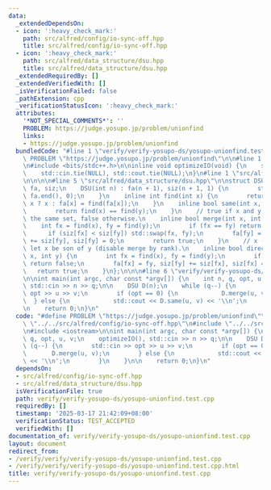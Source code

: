 ```yaml
---
data:
  _extendedDependsOn:
  - icon: ':heavy_check_mark:'
    path: src/alfred/config/io-sync-off.hpp
    title: src/alfred/config/io-sync-off.hpp
  - icon: ':heavy_check_mark:'
    path: src/alfred/data_structure/dsu.hpp
    title: src/alfred/data_structure/dsu.hpp
  _extendedRequiredBy: []
  _extendedVerifiedWith: []
  _isVerificationFailed: false
  _pathExtension: cpp
  _verificationStatusIcon: ':heavy_check_mark:'
  attributes:
    '*NOT_SPECIAL_COMMENTS*': ''
    PROBLEM: https://judge.yosupo.jp/problem/unionfind
    links:
    - https://judge.yosupo.jp/problem/unionfind
  bundledCode: "#line 1 \"verify/verify-yosupo-ds/yosupo-unionfind.test.cpp\"\n#define\
    \ PROBLEM \"https://judge.yosupo.jp/problem/unionfind\"\n\n#line 1 \"src/alfred/config/io-sync-off.hpp\"\
    \n#include <bits/stdc++.h>\n\ninline void optimizeIO(void) {\n    std::ios::sync_with_stdio(false);\n\
    \    std::cin.tie(NULL), std::cout.tie(NULL);\n}\n#line 1 \"src/alfred/data_structure/dsu.hpp\"\
    \n\n\n\n#line 5 \"src/alfred/data_structure/dsu.hpp\"\n\nstruct DSU {\n    std::vector<int>\
    \ fa, siz;\n    DSU(int n) : fa(n + 1), siz(n + 1, 1) {\n        std::iota(fa.begin(),\
    \ fa.end(), 0);\n    }\n    inline int find(int x) {\n        return fa[x] ==\
    \ x ? x : fa[x] = find(fa[x]);\n    }\n    inline bool same(int x, int y) {\n\
    \        return find(x) == find(y);\n    }\n    // true if x and y were not in\
    \ the same set, false otherwise.\n    inline bool merge(int x, int y) {\n    \
    \    int fx = find(x), fy = find(y);\n        if (fx == fy) return false;\n  \
    \      if (siz[fx] < siz[fy]) std::swap(fx, fy);\n        fa[fy] = fx, siz[fx]\
    \ += siz[fy], siz[fy] = 0;\n        return true;\n    }\n    // x -> y, a.k.a\
    \ let x be son of y (disable merge by rank).\n    inline bool directed_merge(int\
    \ x, int y) {\n        int fx = find(x), fy = find(y);\n        if (fx == fy)\
    \ return false;\n        fa[fx] = fy, siz[fy] += siz[fx], siz[fx] = 0;\n     \
    \   return true;\n    }\n};\n\n\n#line 6 \"verify/verify-yosupo-ds/yosupo-unionfind.test.cpp\"\
    \n\nint main(int argc, char const *argv[]) {\n    int n, q, opt, u, v;\n    optimizeIO(),\
    \ std::cin >> n >> q;\n\n    DSU D(n);\n    while (q--) {\n        std::cin >>\
    \ opt >> u >> v;\n        if (opt == 0) {\n            D.merge(u, v);\n      \
    \  } else {\n            std::cout << D.same(u, v) << '\\n';\n        }\n    }\n\
    \n    return 0;\n}\n"
  code: "#define PROBLEM \"https://judge.yosupo.jp/problem/unionfind\"\n\n#include\
    \ \"../../src/alfred/config/io-sync-off.hpp\"\n#include \"../../src/alfred/data_structure/dsu.hpp\"\
    \n#include <iostream>\n\nint main(int argc, char const *argv[]) {\n    int n,\
    \ q, opt, u, v;\n    optimizeIO(), std::cin >> n >> q;\n\n    DSU D(n);\n    while\
    \ (q--) {\n        std::cin >> opt >> u >> v;\n        if (opt == 0) {\n     \
    \       D.merge(u, v);\n        } else {\n            std::cout << D.same(u, v)\
    \ << '\\n';\n        }\n    }\n\n    return 0;\n}\n"
  dependsOn:
  - src/alfred/config/io-sync-off.hpp
  - src/alfred/data_structure/dsu.hpp
  isVerificationFile: true
  path: verify/verify-yosupo-ds/yosupo-unionfind.test.cpp
  requiredBy: []
  timestamp: '2025-03-17 21:42:09+08:00'
  verificationStatus: TEST_ACCEPTED
  verifiedWith: []
documentation_of: verify/verify-yosupo-ds/yosupo-unionfind.test.cpp
layout: document
redirect_from:
- /verify/verify/verify-yosupo-ds/yosupo-unionfind.test.cpp
- /verify/verify/verify-yosupo-ds/yosupo-unionfind.test.cpp.html
title: verify/verify-yosupo-ds/yosupo-unionfind.test.cpp
---
```

